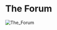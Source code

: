 # The Forum

![The_Forum](https://github.com/am-derrick/mydjangoapp/assets/65196859/8f5bfae3-be5f-4145-9dad-2d81c89e4181)
